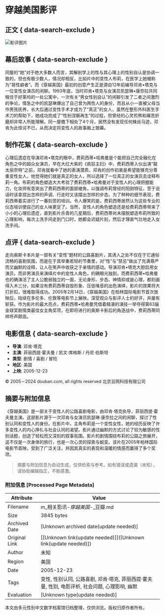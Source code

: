 # 穿越美国影评

## 正文 { data-search-exclude }


![影评图片](https://img3.doubanio.com/icon/u54443287-2.jpg)

## 幕后故事 { data-search-exclude }

同屋的“她”对于绝大多数人而言，其解剖学上的性与其心理上的性别自认是协调一致的，但也有极少数人，情况却相反，比如片中的变性人布莉，在医学上她被称为“易性癖者”。而《穿越美国》最初的创意产生正是源自12年前编导邓肯•塔克与一位变性女演员的闲聊。1993年底，当时邓肯•塔克与女演员凯瑟琳•康奈拉共同租住于好莱坞的一处公寓中，一次有关“男女性别自认”的闲聊引发了二者之间激烈的争论，情急之中的凯瑟琳爆出了自己曾为两性人的身份，而且从小一直被父母当作男孩抚养，长大后通过变性手术才成为了“真正”的女人，虽然在整形外科医生手术刀的帮助下，她成功完成了“性别涅磐再生”的过程，但曾经的心灵煎熬和痛苦折磨却非常人所能理解。同一屋檐下相处了4个月，居然没有发现任何蛛丝马迹，邓肯为此惊诧不已，从而决定将变性人的故事搬上银幕。

## 制作花絮 { data-search-exclude }

心理后遗症在导演邓肯•塔克的眼中，费莉西蒂•哈弗曼是个能把自己完全融化在角色之中的超众女演员，早在大红大紫的《疯狂主妇》中，费莉西蒂入伙出演“靓太丽奈特”之前，邓肯就看中了她的表演潜质，邓肯的创作初衷是希望能够充分尊重变性女人，他觉得她们就是真正的女人，所以选择了一位真正的女演员去诠释布莉一角。布莉的角色塑造大大考验了费莉西蒂•哈弗曼对于变性人的心理把握能力，化妆师有意突出了费莉西蒂的面部棱角，以强调布莉曾经的阳刚特征，至于说话时该拿捏出怎样的声调、行走时又该摆出怎样的步态，为了种种的细节表现，费莉西蒂着实进行了一番刻苦的培训。令人爆笑的是，费莉西蒂居然认为这些专业的仪态培训使自己的女人味更足了。当然，变性人的角色塑造还是给费莉西蒂带来了小小的心理后遗症，直到影片杀青的几星期后，费莉西蒂尚未摆脱塑造布莉所致的心理影响，每次上洗手间走到门口时，她都会迟疑片刻，然后才理直气壮地走入女洗手间。

## 点评 { data-search-exclude }

走向奥斯卡本片是一部有关“变性”题材的公路喜剧片，其诱人之处不仅在于它通俗流畅的喜剧氛围，而是在于其举重若轻的节奏里，对“性”与“禁忌”做出了充满尊严而又幽默的诠释，让人在笑声中收获之于亲情的感动。导演邓肯•塔克大胆启用女演员，而非男演员来演绎片中的变性人角色，的确眼光独到，而费莉西蒂•哈弗曼也的确演活了主人公脆弱独立的一面，无论身形、步态、神情抑或是心理，都刻画得入木三分，如果没有费莉西蒂自毁形象、压低嗓音的出色演绎，影片的效果将大打折扣，很难取得成功。2005年2月14日，《穿越美国》在柏林国际电影节首次放映后，陆续在多伦多、伦敦等电影节上展映，深受观众与影评人士的好评，并屡有斩获。作为影片的最大亮点，费莉西蒂•哈弗曼凭借着精湛的演技一举夺得第63届金球奖剧情类最佳女主角奖项，在即将进行的奥斯卡影后的角逐战中，费莉西蒂同样呼声颇高。

## 电影信息 { data-search-exclude }

- **导演**: 邓肯·塔克
- **主演**: 菲丽西提·霍夫曼 / 凯文·席格斯 / 丹尼·伯斯坦
- **类型**: 剧情 / 喜剧 / 冒险
- **地区**: 美国
- **上映**: 2005-12-23

© 2005－2024 douban.com, all rights reserved 北京豆网科技有限公司
<!-- tcd_original_link https://m.douban.com/movie/review/5670120/ -->


## 摘要与附加信息

<!-- tcd_abstract -->
《穿越美国》是一部关于变性人的公路喜剧电影，由邓肯·塔克执导，菲丽西提·霍夫曼主演。这部影片源于一次邓肯与女演员凯瑟琳·康奈拉之间的闲聊，探讨了性别认同和变性人的身份。在影片中，主角布莉是一个变性女性，她的经历反映了许多变性人的内心挣扎与社会认同的渴望。影片通过幽默的方式讨论了较为敏感的性别话题，创造了轻松而又深刻的叙事氛围。影片的剧情围绕布莉的公路之旅展开，这不仅是一次身体的旅行，也是一次心灵的探索与蜕变。该片在2005年柏林国际电影节首映，受到了广泛关注，并因其真实的表现和温暖的情感而赢得了多个奖项。
<!-- tcd_abstract_end -->

> 摘要与附加信息为自动生成，仅供检索与参考。如有错误或遗漏（未知），请协助编辑指正，不胜感激。

### 附加信息 [Processed Page Metadata]

| Attribute       | Value                                  |
|-----------------|----------------------------------------|
| Filename        | m_相关影讯-_穿越美国_-_豆瓣.md                             |
| Size            | 3845 bytes                           |
| Archived Date   | [Unknown archived date(update needed)]                             |
| Original Link   | [[Unknown link(update needed)]]([Unknown link(update needed)])                       |
| Author          | 未知                               |
| Region          | 美国                               |
| Date            | 2005-12-23                                 |
| Tags            | 变性, 性别认同, 公路喜剧, 邓肯·塔克, 菲丽西提·霍夫曼, 性别, 电影评析, 社会问题, 心理影响, 幽默                                 |
| Evaluation            | [Unknown type(update needed)]                                 |
<!-- tcd_table_end -->

本文由多元性别中文数字档案馆归档整理，仅供浏览。版权归原作者所有。
